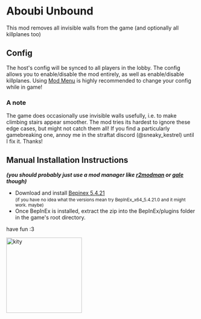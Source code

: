 # Aboubi Unbound

This mod removes all invisible walls from the game (and optionally all killplanes too)

## Config

The host's config will be synced to all players in the lobby. The config allows you to enable/disable the mod entirely, as
well as enable/disable killplanes. Using [Mod Menu](https://thunderstore.io/c/straftat/p/kestrel/Mod_Menu/) is highly
recommended to change your config while in game!

### A note

The game does occasionally use invisible walls usefully, i.e. to make climbing stairs appear smoother. The mod tries its
hardest to ignore these edge cases, but might not catch them all! If you find a particularly gamebreaking one, annoy
me in the straftat discord (@sneaky_kestrel) until I fix it. Thanks!

## Manual Installation Instructions

_**(you should probably just use a mod manager like [r2modman](https://thunderstore.io/c/straftat/p/ebkr/r2modman/) or [gale](https://thunderstore.io/c/straftat/p/Kesomannen/GaleModManager/) though)**_

- Download and install [Bepinex 5.4.21](https://github.com/BepInEx/BepInEx/releases/tag/v5.4.21) <br><small>(if you have no idea what the versions mean try BepInEx_x64_5.4.21.0 and it might work. maybe)</small>
- Once BepInEx is installed, extract the zip into the BepInEx/plugins folder in the game's root directory.

have fun :3

<img src="https://files.catbox.moe/zsrogw.png" width="200" alt="kity">